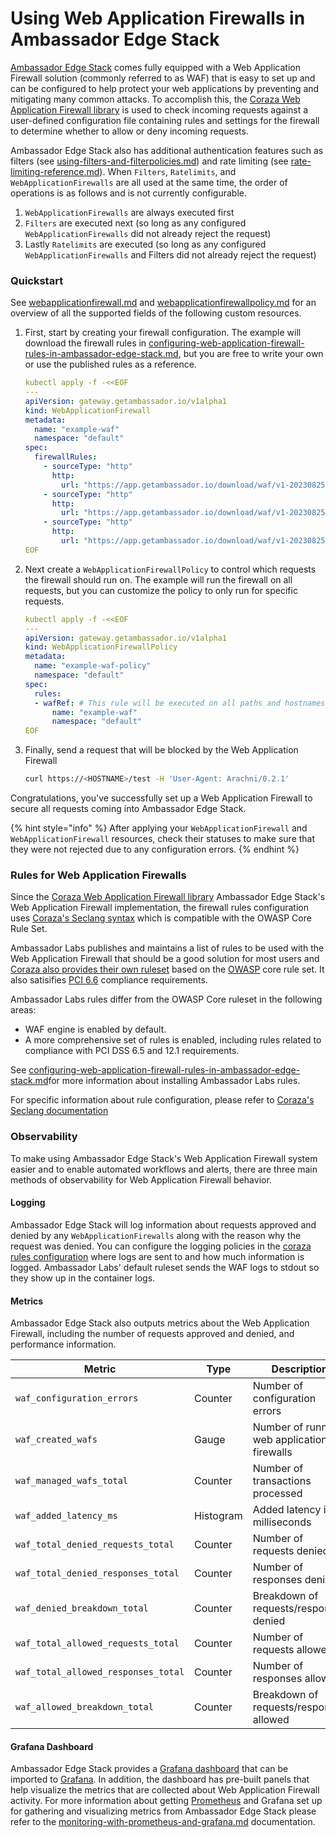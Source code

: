 # Using Web Application Firewalls in Ambassador Edge Stack

[Ambassador Edge Stack](https://www.getambassador.io/products/edge-stack/api-gateway) comes fully equipped with a Web Application Firewall solution (commonly referred to as WAF) that is easy to set up and can be configured to help protect your web applications by preventing and mitigating many common attacks. To accomplish this, the [Coraza Web Application Firewall library](https://coraza.io/docs/tutorials/introduction) is used to check incoming requests against a user-defined configuration file containing rules and settings for the firewall to determine whether to allow or deny incoming requests.

Ambassador Edge Stack also has additional authentication features such as filters (see [using-filters-and-filterpolicies.md](../../technical-reference/filters/using-filters-and-filterpolicies.md "mention")) and rate limiting (see [rate-limiting-reference.md](../rate-limiting/rate-limiting-reference.md "mention")). When `Filters`, `Ratelimits`, and `WebApplicationFirewalls` are all used at the same time, the order of operations is as follows and is not currently configurable.

1. `WebApplicationFirewalls` are always executed first
2. `Filters` are executed next (so long as any configured `WebApplicationFirewalls` did not already reject the request)
3. Lastly `Ratelimits` are executed (so long as any configured `WebApplicationFirewalls` and Filters did not already reject the request)

### Quickstart <a href="#quickstart" id="quickstart"></a>

See [webapplicationfirewall.md](../../crd-api-references/gateway.getambassador.io-v1alpha1/webapplicationfirewall.md "mention") and [webapplicationfirewallpolicy.md](../../crd-api-references/gateway.getambassador.io-v1alpha1/webapplicationfirewallpolicy.md "mention") for an overview of all the supported fields of the following custom resources.

1.  First, start by creating your firewall configuration. The example will download the firewall rules in [configuring-web-application-firewall-rules-in-ambassador-edge-stack.md](configuring-web-application-firewall-rules-in-ambassador-edge-stack.md "mention"), but you are free to write your own or use the published rules as a reference.

    ```yaml
    kubectl apply -f -<<EOF
    ---
    apiVersion: gateway.getambassador.io/v1alpha1
    kind: WebApplicationFirewall
    metadata:
      name: "example-waf"
      namespace: "default"
    spec:
      firewallRules:
        - sourceType: "http"
          http:
            url: "https://app.getambassador.io/download/waf/v1-20230825/aes-waf.conf"
        - sourceType: "http"
          http:
            url: "https://app.getambassador.io/download/waf/v1-20230825/crs-setup.conf"
        - sourceType: "http"
          http:
            url: "https://app.getambassador.io/download/waf/v1-20230825/waf-rules.conf"
    EOF
    ```
2.  Next create a `WebApplicationFirewallPolicy` to control which requests the firewall should run on. The example will run the firewall on all requests, but you can customize the policy to only run for specific requests.

    ```yaml
    kubectl apply -f -<<EOF
    ---
    apiVersion: gateway.getambassador.io/v1alpha1
    kind: WebApplicationFirewallPolicy
    metadata:
      name: "example-waf-policy"
      namespace: "default"
    spec:
      rules:
      - wafRef: # This rule will be executed on all paths and hostnames
          name: "example-waf"
          namespace: "default"
    EOF
    ```
3.  Finally, send a request that will be blocked by the Web Application Firewall

    ```bash
    curl https://<HOSTNAME>/test -H 'User-Agent: Arachni/0.2.1'
    ```

Congratulations, you've successfully set up a Web Application Firewall to secure all requests coming into Ambassador Edge Stack.

{% hint style="info" %}
After applying your `WebApplicationFirewall` and `WebApplicationFirewall` resources, check their statuses to make sure that they were not rejected due to any configuration errors.
{% endhint %}

### Rules for Web Application Firewalls <a href="#rules-for-web-application-firewalls" id="rules-for-web-application-firewalls"></a>

Since the [Coraza Web Application Firewall library](https://coraza.io/docs/tutorials/introduction) Ambassador Edge Stack's Web Application Firewall implementation, the firewall rules configuration uses [Coraza's Seclang syntax](https://coraza.io/docs/seclang/directives) which is compatible with the OWASP Core Rule Set.

Ambassador Labs publishes and maintains a list of rules to be used with the Web Application Firewall that should be a good solution for most users and [Coraza also provides their own ruleset](https://coraza.io/docs/tutorials/coreruleset) based on the [OWASP](https://owasp.org/) core rule set. It also satisifies [PCI 6.6](https://listings.pcisecuritystandards.org/documents/information_supplement_6.6.pdf) compliance requirements.

Ambassador Labs rules differ from the OWASP Core ruleset in the following areas:

* WAF engine is enabled by default.
* A more comprehensive set of rules is enabled, including rules related to compliance with PCI DSS 6.5 and 12.1 requirements.

See [configuring-web-application-firewall-rules-in-ambassador-edge-stack.md](configuring-web-application-firewall-rules-in-ambassador-edge-stack.md "mention")for more information about installing Ambassador Labs rules.

For specific information about rule configuration, please refer to [Coraza's Seclang documentation](https://coraza.io/docs/seclang)

### Observability <a href="#observability" id="observability"></a>

To make using Ambassador Edge Stack's Web Application Firewall system easier and to enable automated workflows and alerts, there are three main methods of observability for Web Application Firewall behavior.

#### Logging <a href="#logging" id="logging"></a>

Ambassador Edge Stack will log information about requests approved and denied by any `WebApplicationFirewalls` along with the reason why the request was denied. You can configure the logging policies in the [coraza rules configuration](https://coraza.io/docs/seclang/directives/#secauditlog) where logs are sent to and how much information is logged. Ambassador Labs' default ruleset sends the WAF logs to stdout so they show up in the container logs.

#### Metrics <a href="#metrics" id="metrics"></a>

Ambassador Edge Stack also outputs metrics about the Web Application Firewall, including the number of requests approved and denied, and performance information.

| Metric                              | Type      | Description                                 |
| ----------------------------------- | --------- | ------------------------------------------- |
| `waf_configuration_errors`          | Counter   | Number of configuration errors              |
| `waf_created_wafs`                  | Gauge     | Number of running web application firewalls |
| `waf_managed_wafs_total`            | Counter   | Number of transactions processed            |
| `waf_added_latency_ms`              | Histogram | Added latency in milliseconds               |
| `waf_total_denied_requests_total`   | Counter   | Number of requests denied                   |
| `waf_total_denied_responses_total`  | Counter   | Number of responses denied                  |
| `waf_denied_breakdown_total`        | Counter   | Breakdown of requests/responses denied      |
| `waf_total_allowed_requests_total`  | Counter   | Number of requests allowed                  |
| `waf_total_allowed_responses_total` | Counter   | Number of responses allowed                 |
| `waf_allowed_breakdown_total`       | Counter   | Breakdown of requests/responses allowed     |

#### Grafana Dashboard <a href="#grafana-dashboard" id="grafana-dashboard"></a>

Ambassador Edge Stack provides a [Grafana dashboard](https://grafana.com/grafana/dashboards/4698-ambassador-edge-stack) that can be imported to [Grafana](https://grafana.com/). In addition, the dashboard has pre-built panels that help visualize the metrics that are collected about Web Application Firewall activity. For more information about getting [Prometheus](https://prometheus.io/docs/introduction/overview) and Grafana set up for gathering and visualizing metrics from Ambassador Edge Stack please refer to the [monitoring-with-prometheus-and-grafana.md](../service-monitoring/monitoring-with-prometheus-and-grafana.md "mention") documentation.
